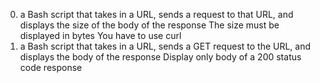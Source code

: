 0. a Bash script that takes in a URL, sends a request to that URL, and displays the size of the body of the response
The size must be displayed in bytes
You have to use curl
1. a Bash script that takes in a URL, sends a GET request to the URL, and displays the body of the response
Display only body of a 200 status code response
